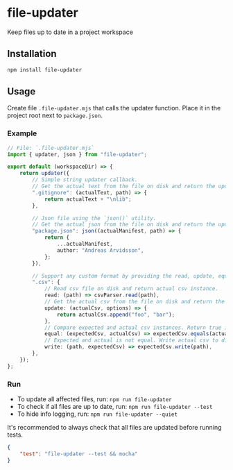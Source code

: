# file-updater

Keep files up to date in a project workspace

## Installation

```sh
npm install file-updater
```

## Usage

Create file `.file-updater.mjs` that calls the updater function. Place it in the project root next to `package.json`.

### Example

```ts
// File: `.file-updater.mjs`
import { updater, json } from "file-updater";

export default (workspaceDir) => {
    return updater({
        // Simple string updater callback.
        // Get the actual text from the file on disk and return the updated expected text.
        ".gitignore": (actualText, path) => {
            return actualText + "\nlib";
        },

        // Json file using the `json()` utility.
        // Get the actual json from the file on disk and return the updated expected json.
        "package.json": json((actualManifest, path) => {
            return {
                ...actualManifest,
                author: "Andreas Arvidsson",
            };
        }),

        // Support any custom format by providing the read, update, equal and write callbacks.
        ".csv": {
            // Read csv file on disk and return actual csv instance.
            read: (path) => csvParser.read(path),
            // Get the actual csv from the file on disk and return the updated expected csv.
            update: (actualCsv, options) => {
                return actualCsv.append("foo", "bar");
            },
            // Compare expected and actual csv instances. Return true if equal.
            equal: (expectedCsv, actualCsv) => expectedCsv.equals(actualCsv),
            // Expected and actual is not equal. Write actual csv to disk.
            write: (path, expectedCsv) => expectedCsv.write(path),
        },
    });
};
```

### Run

-   To update all affected files, run: `npm run file-updater`
-   To check if all files are up to date, run: `npm run file-updater --test`
-   To hide info logging, run: `npm run file-updater --quiet`

It's recommended to always check that all files are updated before running tests.

```json
{
    "test": "file-updater --test && mocha"
}
```
